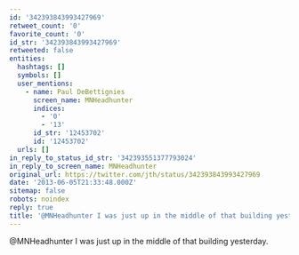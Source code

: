 ```yaml
---
id: '342393843993427969'
retweet_count: '0'
favorite_count: '0'
id_str: '342393843993427969'
retweeted: false
entities:
  hashtags: []
  symbols: []
  user_mentions:
    - name: Paul DeBettignies
      screen_name: MNHeadhunter
      indices:
        - '0'
        - '13'
      id_str: '12453702'
      id: '12453702'
  urls: []
in_reply_to_status_id_str: '342393551377793024'
in_reply_to_screen_name: MNHeadhunter
original_url: https://twitter.com/jth/status/342393843993427969
date: '2013-06-05T21:33:48.000Z'
sitemap: false
robots: noindex
reply: true
title: '@MNHeadhunter I was just up in the middle of that building yesterday.'
---
```


@MNHeadhunter I was just up in the middle of that building yesterday.